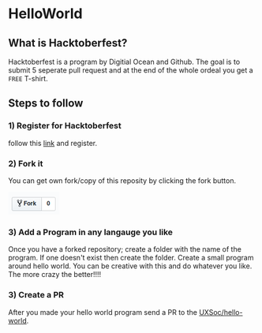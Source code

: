 # HelloWorld

## What is Hacktoberfest?

Hacktoberfest is a program by Digitial Ocean and Github. The goal is to submit 5 seperate pull request and at the end of the whole ordeal you get a ```FREE``` T-shirt.

## Steps to follow

### 1) Register for Hacktoberfest

follow this [link](https://hacktoberfest.digitalocean.com/) and register.

### 2) Fork it 

You can get own fork/copy of this reposity by clicking the fork button.

![button](fork_button.png)

### 3) Add a Program in any langauge you like

Once you have a forked repository; create a folder with the name of the program. If one doesn't exist then create the folder. Create a small program around hello world. You can be creative with this and do whatever you like. The more crazy the better!!!!

### 3) Create a PR

After you made your hello world program send a PR to the [UXSoc/hello-world](https://github.com/UXSoc/hello-world).


